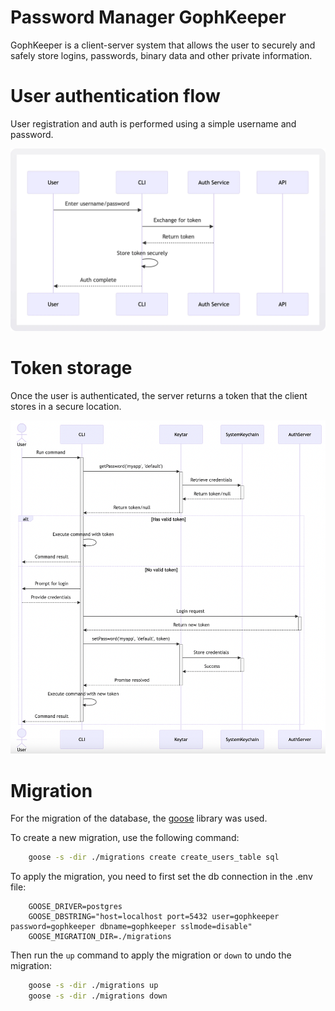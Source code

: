 # Password Manager GophKeeper

GophKeeper is a client-server system that allows the user to securely and safely store logins, passwords, binary data and other private information.

# User authentication flow

User registration and auth is performed using a simple username and password.

![simple auth flow](simple_auth_flow.webp)

# Token storage

Once the user is authenticated, the server returns a token that the client stores in a secure location.

![token storage](auth-flow.png)

# Migration

For the migration of the database, the [goose](https://github.com/pressly/goose) library was used.

To create a new migration, use the following command:

```sh
    goose -s -dir ./migrations create create_users_table sql
```

To apply the migration, you need to first set the db connection in the .env file:

```env
    GOOSE_DRIVER=postgres
    GOOSE_DBSTRING="host=localhost port=5432 user=gophkeeper password=gophkeeper dbname=gophkeeper sslmode=disable"
    GOOSE_MIGRATION_DIR=./migrations
```

Then run the `up` command to apply the migration or `down` to undo the migration:

```sh
    goose -s -dir ./migrations up
    goose -s -dir ./migrations down
```
